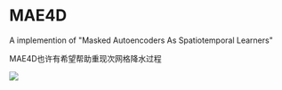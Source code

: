 # MAE4D
A implemention of "Masked Autoencoders As Spatiotemporal Learners"

MAE4D也许有希望帮助重现次网格降水过程

![](https://imagecollection.oss-cn-beijing.aliyuncs.com/office/20241116223111.png)
